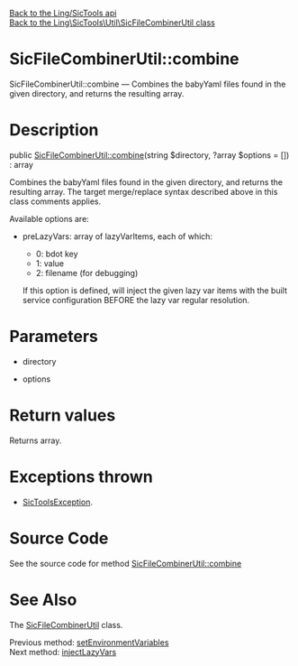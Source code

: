 [Back to the Ling/SicTools api](https://github.com/lingtalfi/SicTools/blob/master/doc/api/Ling/SicTools.md)<br>
[Back to the Ling\SicTools\Util\SicFileCombinerUtil class](https://github.com/lingtalfi/SicTools/blob/master/doc/api/Ling/SicTools/Util/SicFileCombinerUtil.md)


SicFileCombinerUtil::combine
================



SicFileCombinerUtil::combine — Combines the babyYaml files found in the given directory, and returns the resulting array.




Description
================


public [SicFileCombinerUtil::combine](https://github.com/lingtalfi/SicTools/blob/master/doc/api/Ling/SicTools/Util/SicFileCombinerUtil/combine.md)(string $directory, ?array $options = []) : array




Combines the babyYaml files found in the given directory, and returns the resulting array.
The target merge/replace syntax described above in this class comments applies.


Available options are:

- preLazyVars: array of lazyVarItems, each of which:
     - 0: bdot key
     - 1: value
     - 2: filename (for debugging)

     If this option is defined, will inject the given lazy var items with the built service configuration BEFORE
     the lazy var regular resolution.




Parameters
================


- directory

    

- options

    


Return values
================

Returns array.


Exceptions thrown
================

- [SicToolsException](https://github.com/lingtalfi/SicTools/blob/master/doc/api/Ling/SicTools/Exception/SicToolsException.md).&nbsp;







Source Code
===========
See the source code for method [SicFileCombinerUtil::combine](https://github.com/lingtalfi/SicTools/blob/master/Util/SicFileCombinerUtil.php#L372-L483)


See Also
================

The [SicFileCombinerUtil](https://github.com/lingtalfi/SicTools/blob/master/doc/api/Ling/SicTools/Util/SicFileCombinerUtil.md) class.

Previous method: [setEnvironmentVariables](https://github.com/lingtalfi/SicTools/blob/master/doc/api/Ling/SicTools/Util/SicFileCombinerUtil/setEnvironmentVariables.md)<br>Next method: [injectLazyVars](https://github.com/lingtalfi/SicTools/blob/master/doc/api/Ling/SicTools/Util/SicFileCombinerUtil/injectLazyVars.md)<br>

